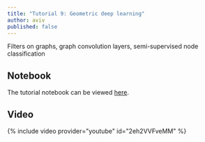 ```yaml
---
title: "Tutorial 9: Geometric deep learning"
author: aviv
published: false
---
```


Filters on graphs, graph convolution layers, semi-supervised node classification

## Notebook

The tutorial notebook can be viewed [here](https://nbviewer.jupyter.org/github/vistalab-technion/cs236781-tutorials/blob/master/t09/tutorial9-GeometricDL.ipynb).

## Video

{% include video provider="youtube" id="2eh2VVFveMM" %}


